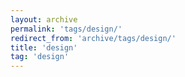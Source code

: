 ```yaml
---
layout: archive
permalink: 'tags/design/'
redirect_from: 'archive/tags/design/'
title: 'design'
tag: 'design'
---
```

